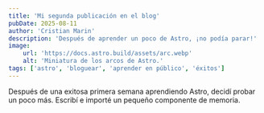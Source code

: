 ```yaml
---
title: 'Mi segunda publicación en el blog'
pubDate: 2025-08-11
author: 'Cristian Marin'
description: 'Después de aprender un poco de Astro, ¡no podía parar!'
image:
    url: 'https://docs.astro.build/assets/arc.webp'
    alt: 'Miniatura de los arcos de Astro.'
tags: ['astro', 'bloguear', 'aprender en público', 'éxitos']
---
```

Después de una exitosa primera semana aprendiendo Astro, decidí probar un poco más. Escribí e importé un pequeño componente de memoria.